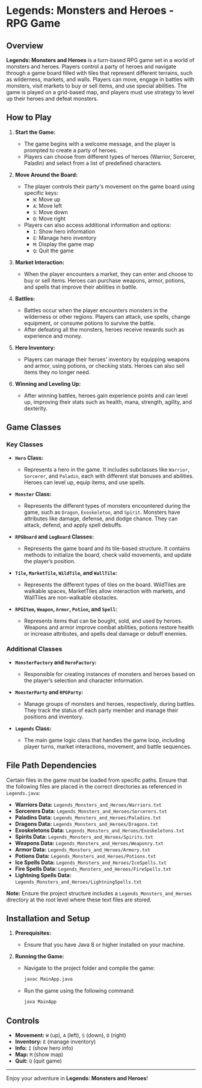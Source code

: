 # Legends: Monsters and Heroes - RPG Game

## Overview

**Legends: Monsters and Heroes** is a turn-based RPG game set in a world of monsters and heroes. Players control a party of heroes and navigate through a game board filled with tiles that represent different terrains, such as wilderness, markets, and walls. Players can move, engage in battles with monsters, visit markets to buy or sell items, and use special abilities. The game is played on a grid-based map, and players must use strategy to level up their heroes and defeat monsters.

## How to Play

1. **Start the Game:**
   - The game begins with a welcome message, and the player is prompted to create a party of heroes.
   - Players can choose from different types of heroes (Warrior, Sorcerer, Paladin) and select from a list of predefined characters.
2. **Move Around the Board:**

   - The player controls their party's movement on the game board using specific keys:
     - `W`: Move up
     - `A`: Move left
     - `S`: Move down
     - `D`: Move right
   - Players can also access additional information and options:
     - `I`: Show hero information
     - `E`: Manage hero inventory
     - `M`: Display the game map
     - `Q`: Quit the game

3. **Market Interaction:**
   - When the player encounters a market, they can enter and choose to buy or sell items. Heroes can purchase weapons, armor, potions, and spells that improve their abilities in battle.
4. **Battles:**

   - Battles occur when the player encounters monsters in the wilderness or other regions. Players can attack, use spells, change equipment, or consume potions to survive the battle.
   - After defeating all the monsters, heroes receive rewards such as experience and money.

5. **Hero Inventory:**

   - Players can manage their heroes' inventory by equipping weapons and armor, using potions, or checking stats. Heroes can also sell items they no longer need.

6. **Winning and Leveling Up:**
   - After winning battles, heroes gain experience points and can level up, improving their stats such as health, mana, strength, agility, and dexterity.

## Game Classes

### Key Classes

- **`Hero` Class:**

  - Represents a hero in the game. It includes subclasses like `Warrior`, `Sorcerer`, and `Paladin`, each with different stat bonuses and abilities. Heroes can level up, equip items, and use spells.

- **`Monster` Class:**

  - Represents the different types of monsters encountered during the game, such as `Dragon`, `Exoskeleton`, and `Spirit`. Monsters have attributes like damage, defense, and dodge chance. They can attack, defend, and apply spell debuffs.

- **`RPGBoard` and `LegBoard` Classes:**

  - Represents the game board and its tile-based structure. It contains methods to initialize the board, check valid movements, and update the player’s position.

- **`Tile`, `MarketTile`, `WildTile`, and `WallTile`:**

  - Represents the different types of tiles on the board. WildTiles are walkable spaces, MarketTiles allow interaction with markets, and WallTiles are non-walkable obstacles.

- **`RPGItem`, `Weapon`, `Armor`, `Potion`, and `Spell`:**
  - Represents items that can be bought, sold, and used by heroes. Weapons and armor improve combat abilities, potions restore health or increase attributes, and spells deal damage or debuff enemies.

### Additional Classes

- **`MonsterFactory` and `HeroFactory`:**

  - Responsible for creating instances of monsters and heroes based on the player’s selection and character information.

- **`MonsterParty` and `RPGParty`:**

  - Manage groups of monsters and heroes, respectively, during battles. They track the status of each party member and manage their positions and inventory.

- **`Legends` Class:**
  - The main game logic class that handles the game loop, including player turns, market interactions, movement, and battle sequences.

## File Path Dependencies

Certain files in the game must be loaded from specific paths. Ensure that the following files are placed in the correct directories as referenced in `Legends.java`:

- **Warriors Data:** `Legends_Monsters_and_Heroes/Warriors.txt`
- **Sorcerers Data:** `Legends_Monsters_and_Heroes/Sorcerers.txt`
- **Paladins Data:** `Legends_Monsters_and_Heroes/Paladins.txt`
- **Dragons Data:** `Legends_Monsters_and_Heroes/Dragons.txt`
- **Exoskeletons Data:** `Legends_Monsters_and_Heroes/Exoskeletons.txt`
- **Spirits Data:** `Legends_Monsters_and_Heroes/Spirits.txt`
- **Weapons Data:** `Legends_Monsters_and_Heroes/Weaponry.txt`
- **Armor Data:** `Legends_Monsters_and_Heroes/Armory.txt`
- **Potions Data:** `Legends_Monsters_and_Heroes/Potions.txt`
- **Ice Spells Data:** `Legends_Monsters_and_Heroes/IceSpells.txt`
- **Fire Spells Data:** `Legends_Monsters_and_Heroes/FireSpells.txt`
- **Lightning Spells Data:** `Legends_Monsters_and_Heroes/LightningSpells.txt`

**Note:** Ensure the project structure includes a `Legends_Monsters_and_Heroes` directory at the root level where these text files are stored.

## Installation and Setup

1. **Prerequisites:**

   - Ensure that you have Java 8 or higher installed on your machine.

2. **Running the Game:**
   - Navigate to the project folder and compile the game:
     ```bash
     javac MainApp.java
     ```
   - Run the game using the following command:
     ```bash
     java MainApp
     ```

## Controls

- **Movement:** `W` (up), `A` (left), `S` (down), `D` (right)
- **Inventory:** `E` (manage inventory)
- **Info:** `I` (show hero info)
- **Map:** `M` (show map)
- **Quit:** `Q` (quit game)

---

Enjoy your adventure in **Legends: Monsters and Heroes**!
